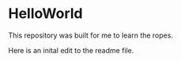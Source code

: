 # HelloWorld
This repository was built for me to learn the ropes. 

Here is an inital edit to the readme file.
